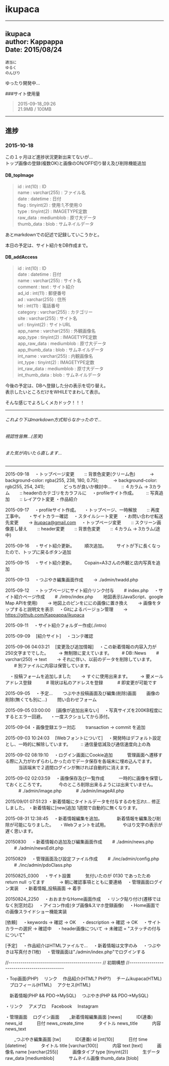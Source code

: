 # ikupaca  
----  
ikupaca    
author: Kappappa  
Date: 2015/08/24  
----  
    適当に  
    ゆるく  
    のんびり  
ゆったり開発中…  

###サイト使用量  
> 2015-09-18_09:26  
> 21.9MB / 100MB  

---  
  
  
## 進捗　　

### 2015-10-18  
この１ヶ月ほど進捗状況更新出来てないが…  
トップ画像の登録(複数OK)と画像のON/OFF切り替え及び削除機能追加  

#### DB_topImage  
> id         : int(10)      : ID  
> name       : varchar(255) : ファイル名  
> date       : datetime     : 日付  
> flag       : tinyint(2)   : 使用:1,不使用:0  
> type       : tinyint(2)   : IMAGETYPE定数  
> raw_data   : mediumblob   : 原寸大データ  
> thumb_data : blob         : サムネイルデータ  

あとmarkdownでの記述で記録していこうかと。  

本日の予定は、サイト紹介をDB作成まで。  

#### DB_addAccess  
> id             : int(10)      : ID  
> date           : datetime     : 日付  
> name           : varchar(255) : サイト名  
> comment        : text         : サイト紹介  
> ad_id          : int(11)      : 郵便番号  
> ad             : varchar(255) : 住所  
> tel            : int(11)      : 電話番号  
> category       : varchar(255) : カテゴリー  
> site           : varchar(255) : サイト名  
> url            : tinyint(2)   : サイトURL  
> app_name       : varchar(255) : 外観画像名  
> app_type       : tinyint(2)   : IMAGETYPE定数  
> app_raw_data   : mediumblob   : 原寸大データ  
> app_thumb_data : blob         : サムネイルデータ  
> int_name       : varchar(255) : 内観画像名  
> int_type       : tinyint(2)   : IMAGETYPE定数  
> int_raw_data   : mediumblob   : 原寸大データ  
> int_thumb_data : blob         : サムネイルデータ  

今後の予定は、DBへ登録した分の表示を切り替え。  
表示したいところだけをWHILEでまわして表示。  

そんな感じでよろしくメカドック！！！  

---  
###### これより下はmarkdown方式知らなかったので…  
###### 視認性皆無…(苦笑)  
###### また気が向いたら直します…  
---  

2015-09-18
　・トップページ変更
　　:: 背景色変更(クリーム色)
　　　-> background-color: rgba(255, 238, 180, 0.75);
　　　-> background-color: rgb(255, 254, 241);
　　　　どっちが良いか検討中…
　　:: ４カラム -> 3カラム
　　:: headerのカテゴリをカラフルに
　・profileサイト作成。
　　:: 写真追加
　　:: レイアウト変更
・作品紹介

2015-09-17
　・profileサイト作成。
　・トップページ、一時解放
　　:: 再度工事中。
　・サイトカラー確認
　・スタイルシート変更
　・お問い合わせ転送先変更
　　-> ikupaca@gmail.com
　・トップページ変更
　　:: スクリーン画像差し替え
　　:: header変更
　　:: 背景色変更
　　:: ４カラム -> 3カラム(途中)

2015-09-16
　・サイト紹介更新。
　　順次追加。
　　サイトが下に長くなったので、トップに戻るボタン追加

2015-09-15
　・サイト紹介更新。
 　　Copain=A3さんの外観と店内写真を追加


2015-09-13
　・つぶやき編集画面作成
　　-> ./admin/twadd.php

2015-09-12
　・トップページにサイト紹介リンク付与
　　# index.php
　・サイト紹介ページ作成
　　# ./intro/index.php
 　　地図表示(JavaScript、google Map APIを使用)
　　-> 地図上のピンをににの画像に置き換え
　　-> 画像をタップすると説明文を表示
　・Gitによるバージョン管理
　　-> https://github.com/Kappappa/ikupaca

2015-09-11
　・サイト紹介フォルダー作成(./intro)

2015-09-09
　[紹介サイト]
　・コンテ確認

2015-09-06 04:03:21
　[変更及び追加情報]
　・この新着情報の内容入力が250文字まででした。
　　-> 無制限に変えています。
　　# DB::News
　　# varchar(250) -> text
　　-> それに伴い、以前のデータを削除しています。
　　# 別ファイルに内容は保管しています。

　・投稿フォームを追加しました
　　-> すぐに使用出来ます。
　　-> 要メールアドレス登録
　　　# 現状は私のアドレスを登録
　　　# 即変更が可能です

2015-09-05
　・予定…
　　つぶやき投稿画面及び編集(削除)画面
　　画像の削除(無くても別に…)
　　問い合わせフォーム

2015-09-05 03:00:00
　[画像が追加出来ない]
　・写真サイズを200KB程度にするとエラー回避。
　・一度スクショしてから添付。

2015-09-04
・画像登録エラー対応
　　transaction -> commit を追加

2015-09-03 10:24:03
　[Webフォントについて]
　・開発時はデフォルト設定とし、一時的に解除しています。
　　:: 通信量低減及び通信速度向上の為

2015-09-02 08:19:10
　・ログイン画面にCookie追加
　　　管理画面へ遷移する際に入力がわずらわしかったのでデータ保存を各端末に埋め込んでます。
　　　当該端末で２週間ログインが無ければ自動的に消えます。

2015-09-02 02:03:59
　・画像保存及び一覧作成
　　　一時的に画像を保管しておくところです。
　　　今のところ削除出来るようには出来ていません。
　　　# ./admin/image.php
　　　# ./admin/imageAll.php

2015/09/01 07:51:23
・新着情報にタイトルデータを付与するのを忘れt…
修正しました。
・新着情報に[new]追加
1週間で自動的に無くなります。

2015-08-31 12:38:45
　・新着情報編集を追加。
　　　新着情報を編集及び削除が可能になりました。
　・Webフォントを試用。
　　　やはり文字の表示が遅く思います。

20150830
　・新着情報の追加及び編集画面作成
　　# ./admin/news.php
　　# ./admin/newsEdit.php

20150829
　・管理画面及び設定ファイル作成
　　# ./inc/admin/config.php
　　# ./inc/admin/pdoClass.php

20150825_0300
　・サイト設置
　　　気付いたのが 0130 であったため return null ってます
　　　-> 朝に確認事項とともに要連絡
　・管理画面ログイン実装
　・新着情報_投稿画面 -> 着手

20150824_2250
　・おおまかなHome画面作成
　・リンク貼り付け(遷移ではなく別窓対応)
　・アイコン作成(タブ画像&スマホ登録画像)
　・Home画面での画像スライドショー機能実装

[依頼]
　・keywords -> 確認 -> OK
　・description -> 確認 -> OK
　・サイトカラーの選択 -> 確認中
　・header画像について -> 未確認 = "ステッチの付与について"

[予定]
　・作品紹介はHTMLファイルで…
　・新着情報は文字のみ
　・つぶやきは写真付き(1枚)
　・管理画面は"./admin/index.php"でログインする


//----------------------------------------------
//   初期構想
//----------------------------------------------

・Top画面(PHP)
　リンク
　作品紹介(HTML? PHP?)
　チームikupaca(HTML)
　プロフィール(HTML)
　アクセス(HTML)

　新着情報(PHP && PDO->MySQL)
　つぶやき(PHP && PDO->MySQL)

・リンク
　アメブロ
　Facebook
　Instagram

・管理画面
　ログイン画面
　　_新着情報編集画面 [news]
　　　ID(連番) news_id
　　　日付 news_create_time
　　　タイトル news_title
　　　内容 news_text

　　_つぶやき編集画面 [tw]
　　　ID(連番) id [int(10)]
　　　日付 time [datetime]
　　　タイトル title [varchar(100)]
　　　内容 text [text]
　　　画像名 name [varchar(255)]
　　　画像タイプ type [tinyint(2)]
　　　生データ raw_data [mediumblob]
　　　サムネイル画像 thumb_data [blob]
